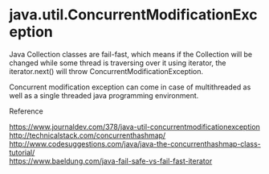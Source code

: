 java.util.ConcurrentModificationException
========================================

Java Collection classes are fail-fast, which means if the Collection will be changed while some thread is traversing over 
it using iterator, the iterator.next() will throw ConcurrentModificationException. 

Concurrent modification exception can come in case of multithreaded as well as a single threaded java programming environment.

Reference 

https://www.journaldev.com/378/java-util-concurrentmodificationexception
<br/>
http://technicalstack.com/concurrenthashmap/
<br/>
http://www.codesuggestions.com/java/java-the-concurrenthashmap-class-tutorial/
<br/>
https://www.baeldung.com/java-fail-safe-vs-fail-fast-iterator
<br/>
